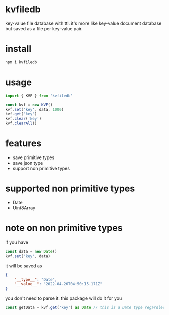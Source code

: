 # kvfiledb
key-value file database with ttl.
it's more like key-value document database but saved as a file per key-value pair.

# install
```
npm i kvfiledb
```

# usage
```ts
import { KVF } from 'kvfiledb'

const kvf = new KVF()
kvf.set('key', data, 1000)
kvf.get('key')
kvf.clear('key')
kvf.clearAll()
```

# features
- save primitive types
- save json type
- support non primitive types

# supported non primitive types
- Date
- Uint8Array

# note on non primitive types
if you have 
```ts
const data = new Date()
kvf.set('key', data)
```
it will be saved as
```json
{
	"__type__": "Date",
	"__value__": "2022-04-26T04:50:15.171Z"
}
```
you don't need to parse it. this package will do it for you
```ts
const getData = kvf.get('key') as Date // this is a Date type regardless you do type cast or not
```

